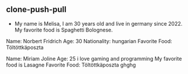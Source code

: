 ## clone-push-pull

- My name is Melisa, I am 30 years old and live in germany since 2022. My favorite food is Spaghetti Bolognese.


Name: Norbert Fridrich
Age: 30
Nationality: hungarian
Favorite Food: Töltöttkäposzta


Name: Miriam Joline
Age: 25
i love gaming and programming
My favorite food is Lasagne 
Favorite Food: Töltöttkäposzta
 ghghg 